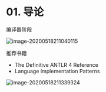 # 01. 导论

编译器阶段

![image-20200518211040115](assets/01_intro/image-20200518211040115.png)

推荐书籍

- The Definitive ANTLR 4 Reference
- Language Implementation Patterns

![image-20200518211339324](assets/01_intro/image-20200518211339324.png)